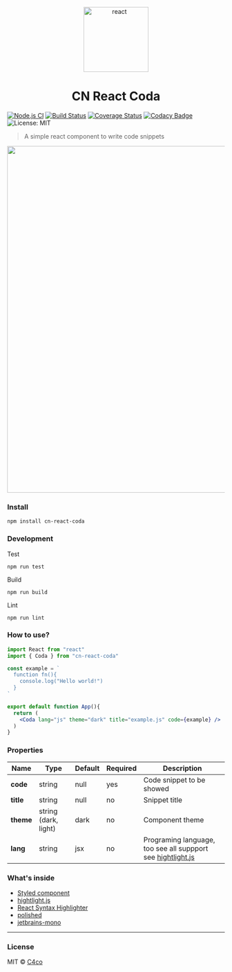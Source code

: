 <p align="center">
  <img alt="react" src="https://i.imgur.com/B8q7y4V.png" width="150" />
</p>

<h1 align="center">
  CN React Coda
</h1>

[![Node.js CI](https://github.com/C4co/cn-react-coda/actions/workflows/ci.yml/badge.svg)](https://github.com/C4co/cn-react-coda/actions/workflows/ci.yml)
[![Build Status](https://travis-ci.com/C4co/cn-react-coda.svg?branch=master)](https://travis-ci.com/C4co/cn-react-coda)
[![Coverage Status](https://coveralls.io/repos/github/C4co/cn-react-coda/badge.svg?branch=master)](https://coveralls.io/github/C4co/cn-react-coda?branch=master)
[![Codacy Badge](https://app.codacy.com/project/badge/Grade/5367261f37c44d5eb932dbcb49c61990)](https://www.codacy.com/gh/C4co/cn-react-coda/dashboard?utm_source=github.com&amp;utm_medium=referral&amp;utm_content=C4co/cn-react-coda&amp;utm_campaign=Badge_Grade)
![License: MIT](https://img.shields.io/badge/License-MIT-blue.svg)

> A simple react component to write code snippets

<p align="center">
  <img width="800" src="https://i.imgur.com/Bwa0oa0.png"/>
</p>


### Install
```
npm install cn-react-coda
```

### Development

Test
```
npm run test
```

Build
```
npm run build
```

Lint
```
npm run lint
```

### How to use?

```jsx
import React from "react"
import { Coda } from "cn-react-coda"

const example = `
  function fn(){
    console.log("Hello world!")
  }
`

export default function App(){
  return (
    <Coda lang="js" theme="dark" title="example.js" code={example} />
  )
}
```

### Properties

| Name  | Type                 | Default | Required | Description                                                                                      |
|-------|----------------------|---------|----------|--------------------------------------------------------------------------------------------------|
| **code**  | string               | null    | yes      | Code snippet to be showed                                                                        |
| **title** | string               | null    | no       | Snippet title                                                                                    |
| **theme** | string (dark, light) | dark    | no       | Component theme                                                                                  |
| **lang**  | string               | jsx     | no       | Programing language, too see all suppport see [hightlight.js](https://highlightjs.org/static/demo/) |

### What's inside

- [Styled component](https://styled-components.com/)
- [hightlight.js](https://highlightjs.org/)
- [React Syntax Highlighter](https://github.com/react-syntax-highlighter/react-syntax-highlighter)
- [polished](https://polished.js.org/)
- [jetbrains-mono](https://www.jetbrains.com/pt-br/lp/mono/)

---

### License

MIT © [C4co](https://github.com/C4co)
